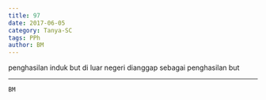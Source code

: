 ```yaml
---
title: 97
date: 2017-06-05
category: Tanya-SC
tags: PPh
author: BM
---
```


penghasilan induk but di luar negeri dianggap sebagai penghasilan but

---



`BM`
